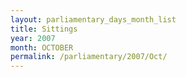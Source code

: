 ```yaml
---
layout: parliamentary_days_month_list
title: Sittings
year: 2007
month: OCTOBER
permalink: /parliamentary/2007/Oct/
---
```



